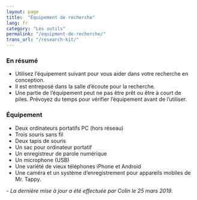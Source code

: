 ```yaml
---
layout: page
title:  "Équipement de recherche"
lang: fr
category: "Les outils"
permalink: "/equipment-de-recherche/"
trans_url: "/research-kit/"
---
```


### En résumé
* Utilisez l’équipement suivant pour vous aider dans votre recherche en conception.
* Il est entreposé dans la salle d’écoute pour la recherche.
* Une partie de l’équipement peut ne pas être prêt ou être à court de piles. Prévoyez du temps pour vérifier l’équipement avant de l’utiliser.

### Équipement
* Deux ordinateurs portatifs PC (hors réseau)
* Trois souris sans fil
* Deux tapis de souris
* Un sac pour ordinateur portatif
* Un enregistreur de parole numérique
* Un microphone (USB)
* Une variété de vieux téléphones iPhone et Android
* Une caméra et un système d’enregistrement pour appareils mobiles de Mr. Tappy.

_- La dernière mise à jour a été effectuée par Colin le 25 mars 2019._
